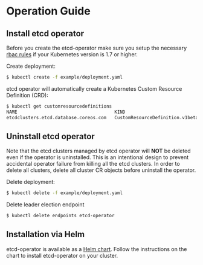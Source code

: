 # Operation Guide

## Install etcd operator

Before you create the etcd-operator make sure you setup the necessary [rbac rules](./rbac.md) if your Kubernetes version is 1.7 or higher.

Create deployment:

```bash
$ kubectl create -f example/deployment.yaml
```

etcd operator will automatically create a Kubernetes Custom Resource Definition (CRD):

```bash
$ kubectl get customresourcedefinitions
NAME                                    KIND
etcdclusters.etcd.database.coreos.com   CustomResourceDefinition.v1beta1.apiextensions.k8s.io
```

## Uninstall etcd operator

Note that the etcd clusters managed by etcd operator will **NOT** be deleted even if the operator is uninstalled.
This is an intentional design to prevent accidental operator failure from killing all the etcd clusters.
In order to delete all clusters, delete all cluster CR objects before uninstall the operator.

Delete deployment:

```bash
$ kubectl delete -f example/deployment.yaml
```

Delete leader election endpoint
```bash
$ kubectl delete endpoints etcd-operator
```

## Installation via Helm

etcd-operator is available as a [Helm
chart](https://github.com/kubernetes/charts/tree/master/stable/etcd-operator).
Follow the instructions on the chart to install etcd-operator on your cluster.
 
